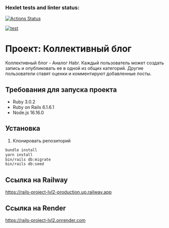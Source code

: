 ### Hexlet tests and linter status:
[![Actions Status](https://github.com/TheHexReader/rails-project-lvl2/workflows/hexlet-check/badge.svg)](https://github.com/TheHexReader/rails-project-lvl2/actions)

[![test](https://github.com/TheHexReader/rails-project-lvl2/actions/workflows/test.yml/badge.svg)](https://github.com/TheHexReader/rails-project-lvl2/actions/workflows/test.yml)

# Проект: Коллективный блог

Коллективный блог - Аналог Habr. Каждый пользователь может создать запись и опубликовать ее в одной из общих категорий. Другие пользователи ставят оценки и комментируют добавленные посты.

## Требования для запуска проекта

- Ruby 3.0.2
- Ruby on Rails 6.1.6.1
- Node.js 16.16.0

## Установка

1. Клонировать репозиторий


```bash
bundle install
yarn install
bin/rails db:migrate
bin/rails db:seed
```

## Ссылка на Railway
https://rails-project-lvl2-production.up.railway.app

## Ссылка на Render
https://rails-project-lvl2.onrender.com